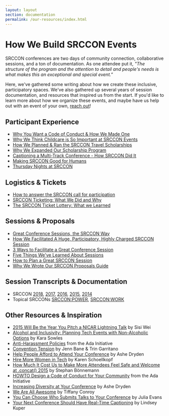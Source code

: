 ```yaml
---
layout: layout
section: documentation
permalink: /our-resources/index.html
---
```


# How We Build SRCCON Events

SRCCON conferences are two days of community connection, collaborative sessions, and a ton of documentation. As one attendee put it, _"The structure of the program and the attention to detail and people's needs is what makes this an exceptional and special event.”_

Here, we've gathered some writing about how we create these inclusive, participatory spaces. We've also gathered up several years of session documentation, and resources that inspired us from the start. If you'd like to learn more about how we organize these events, and maybe have us help out with an event of your own, [reach out](mailto:info@opennews.org)!

## Participant Experience
* [Why You Want a Code of Conduct & How We Made One](http://incisive.nu/2014/codes-of-conduct)
* [Why We Think Childcare is So Important at SRCCON Events](https://opennews.org/blog/srccon-childcare/)
* [How We Planned & Ran the SRCCON Travel Scholarships](https://opennews.org/blog/srccon-scholarship-process-admin/)
* [Why We Expanded Our Scholarship Program](https://opennews.org/blog/srccon-scholarships-update/)
* [Captioning a Multi-Track Conference - How SRCCON Did It](http://opennews.org/blog/srccon-transcription)
* [Making SRCCON Good for Humans](http://opennews.org/blog/srccon-human-stuff)
* [Thursday Nights at SRCCON](https://opennews.org/blog/srccon-thursday/)

## Logistics & Tickets
* [How to answer the SRCCON call for participation](https://opennews.org/blog/srccon-participation-howto/)
* [SRCCON Ticketing: What We Did and Why](http://opennews.org/blog/srccon-tickets)
* [The SRCCON Ticket Lottery: What we Learned](https://opennews.org/blog/srccon-lottery/)

## Sessions & Proposals
* [Great Conference Sessions, the SRCCON Way](https://source.opennews.org/articles/srccon-great-conference-sessions/)
* [How We Facilitated A Huge, Participatory, Highly Charged SRCCON Session](https://opennews.org/blog/srccon-facilitator-recs-two/)
* [3 Ways to Facilitate a Great Conference Session](https://opennews.org/blog/srccon-facilitator-recs-one/)
* [Five Things We've Learned About Sessions](http://opennews.org/blog/srccon-top5)
* [How to Plan a Great SRCCON Session](http://opennews.org/blog/srccon-session-planning)
* [Why We Wrote Our SRCCON Proposals Guide](https://opennews.org/blog/srccon-proposal-guide/)


## Session Transcripts & Documentation
* SRCCON [2018](https://2018.srccon.org/documentation/), [2017](https://2017.srccon.org/transcription/), [2016](https://2016.srccon.org/transcription/), [2015](https://2015.srccon.org/transcription/), [2014](https://github.com/OpenNews/srccon/tree/master/_archive/transcripts/2014)
* Topical SRCCONs [SRCCON:POWER](https://power.srccon.org/transcription/), [SRCCON:WORK](https://work.srccon.org/transcription/)


## Other Resources & Inspiration
* [2015 Will Be the Year You Pitch a NICAR Lightning Talk](https://medium.com/@sisiwei/2015-will-be-the-year-you-pitch-a-nicar-lightning-talk-dd293e5d78ca) by Sisi Wei
* [Alcohol and Inclusivity: Planning Tech Events with Non-Alcoholic Options](https://modelviewculture.com/pieces/alcohol-and-inclusivity-planning-tech-events-with-non-alcoholic-options) by Kara Sowles
* [Anti-Harassment Policies](https://adainitiative.org/what-we-do/conference-policies/) from the Ada Initiative
* [Convention Tension](https://friendshipping.simplecast.fm/episodes/8885-convention-tension) by Jenn Bane & Trin Garritano
* [Help People Afford to Attend Your Conference](http://www.ashedryden.com/blog/help-more-people-attend-your-conference) by Ashe Dryden
* [Hire More Women in Tech](http://www.hiremorewomenintech.com/) by Karen Schoellkopf
* [How Much It Cost Us to Make More Attendees Feel Safe and Welcome at .concat() 2015](https://medium.com/@boennemann/how-much-it-cost-us-to-make-more-attendees-feel-safe-and-welcome-at-concat-2015-2bc51d4df656) by Stephan Bönnemann
* [HOWTO Design a Code of Conduct for Your Community](https://adainitiative.org/2014/02/howto-design-a-code-of-conduct-for-your-community/) from the Ada Initiative
* [Increasing Diversity at Your Conference](http://www.ashedryden.com/blog/increasing-diversity-at-your-conference) by Ashe Dryden
* [We Are All Awesome](http://weareallaweso.me/) by Tiffany Conroy
* [You Can Choose Who Submits Talks to Your Conference](http://jvns.ca/blog/2015/03/06/you-can-choose-who-submits-talks-to-your-conference/) by Julia Evans
* [Your Next Conference Should Have Real-Time Captioning](http://composition.al/blog/2014/05/31/your-next-conference-should-have-real-time-captioning/) by Lindsey Kuper
